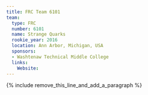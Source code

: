 ```yaml
---
title: FRC Team 6101
team:
  type: FRC
  number: 6101
  name: Strange Quarks
  rookie_year: 2016
  location: Ann Arbor, Michigan, USA
  sponsors:
  - Washtenaw Technical Middle College
  links:
    Website:
---
```


{% include remove_this_line_and_add_a_paragraph %}